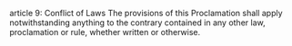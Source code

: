article 9: Conflict of Laws 
The provisions of this Proclamation shall apply notwithstanding anything to the contrary contained in any other law, proclamation or rule, whether written or otherwise. 
<ul>
</ul>